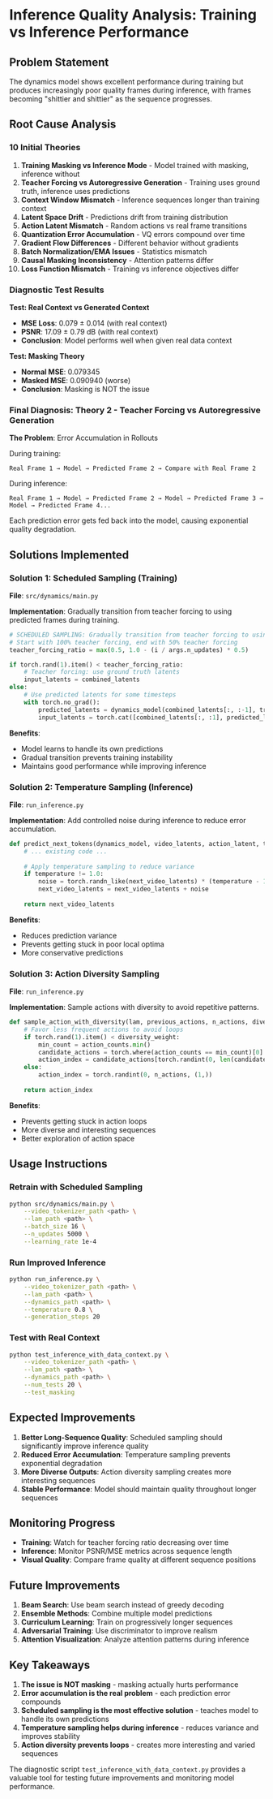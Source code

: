 # Inference Quality Analysis: Training vs Inference Performance

## Problem Statement

The dynamics model shows excellent performance during training but produces increasingly poor quality frames during inference, with frames becoming "shittier and shittier" as the sequence progresses.

## Root Cause Analysis

### 10 Initial Theories

1. **Training Masking vs Inference Mode** - Model trained with masking, inference without
2. **Teacher Forcing vs Autoregressive Generation** - Training uses ground truth, inference uses predictions
3. **Context Window Mismatch** - Inference sequences longer than training context
4. **Latent Space Drift** - Predictions drift from training distribution
5. **Action Latent Mismatch** - Random actions vs real frame transitions
6. **Quantization Error Accumulation** - VQ errors compound over time
7. **Gradient Flow Differences** - Different behavior without gradients
8. **Batch Normalization/EMA Issues** - Statistics mismatch
9. **Causal Masking Inconsistency** - Attention patterns differ
10. **Loss Function Mismatch** - Training vs inference objectives differ

### Diagnostic Test Results

**Test: Real Context vs Generated Context**
- **MSE Loss**: 0.079 ± 0.014 (with real context)
- **PSNR**: 17.09 ± 0.79 dB (with real context)
- **Conclusion**: Model performs well when given real data context

**Test: Masking Theory**
- **Normal MSE**: 0.079345
- **Masked MSE**: 0.090940 (worse)
- **Conclusion**: Masking is NOT the issue

### Final Diagnosis: Theory 2 - Teacher Forcing vs Autoregressive Generation

**The Problem**: Error Accumulation in Rollouts

During training:
```
Real Frame 1 → Model → Predicted Frame 2 → Compare with Real Frame 2
```

During inference:
```
Real Frame 1 → Model → Predicted Frame 2 → Model → Predicted Frame 3 → Model → Predicted Frame 4...
```

Each prediction error gets fed back into the model, causing exponential quality degradation.

## Solutions Implemented

### Solution 1: Scheduled Sampling (Training)

**File**: `src/dynamics/main.py`

**Implementation**: Gradually transition from teacher forcing to using predicted frames during training.

```python
# SCHEDULED SAMPLING: Gradually transition from teacher forcing to using predicted frames
# Start with 100% teacher forcing, end with 50% teacher forcing
teacher_forcing_ratio = max(0.5, 1.0 - (i / args.n_updates) * 0.5)

if torch.rand(1).item() < teacher_forcing_ratio:
    # Teacher forcing: use ground truth latents
    input_latents = combined_latents
else:
    # Use predicted latents for some timesteps
    with torch.no_grad():
        predicted_latents = dynamics_model(combined_latents[:, :-1], training=True)
        input_latents = torch.cat([combined_latents[:, :1], predicted_latents], dim=1)
```

**Benefits**:
- Model learns to handle its own predictions
- Gradual transition prevents training instability
- Maintains good performance while improving inference

### Solution 2: Temperature Sampling (Inference)

**File**: `run_inference.py`

**Implementation**: Add controlled noise during inference to reduce error accumulation.

```python
def predict_next_tokens(dynamics_model, video_latents, action_latent, temperature=1.0):
    # ... existing code ...
    
    # Apply temperature sampling to reduce variance
    if temperature != 1.0:
        noise = torch.randn_like(next_video_latents) * (temperature - 1.0) * 0.1
        next_video_latents = next_video_latents + noise
    
    return next_video_latents
```

**Benefits**:
- Reduces prediction variance
- Prevents getting stuck in poor local optima
- More conservative predictions

### Solution 3: Action Diversity Sampling

**File**: `run_inference.py`

**Implementation**: Sample actions with diversity to avoid repetitive patterns.

```python
def sample_action_with_diversity(lam, previous_actions, n_actions, diversity_weight=0.1):
    # Favor less frequent actions to avoid loops
    if torch.rand(1).item() < diversity_weight:
        min_count = action_counts.min()
        candidate_actions = torch.where(action_counts == min_count)[0]
        action_index = candidate_actions[torch.randint(0, len(candidate_actions), (1,))]
    else:
        action_index = torch.randint(0, n_actions, (1,))
    
    return action_index
```

**Benefits**:
- Prevents getting stuck in action loops
- More diverse and interesting sequences
- Better exploration of action space

## Usage Instructions

### Retrain with Scheduled Sampling

```bash
python src/dynamics/main.py \
    --video_tokenizer_path <path> \
    --lam_path <path> \
    --batch_size 16 \
    --n_updates 5000 \
    --learning_rate 1e-4
```

### Run Improved Inference

```bash
python run_inference.py \
    --video_tokenizer_path <path> \
    --lam_path <path> \
    --dynamics_path <path> \
    --temperature 0.8 \
    --generation_steps 20
```

### Test with Real Context

```bash
python test_inference_with_data_context.py \
    --video_tokenizer_path <path> \
    --lam_path <path> \
    --dynamics_path <path> \
    --num_tests 20 \
    --test_masking
```

## Expected Improvements

1. **Better Long-Sequence Quality**: Scheduled sampling should significantly improve inference quality
2. **Reduced Error Accumulation**: Temperature sampling prevents exponential degradation
3. **More Diverse Outputs**: Action diversity sampling creates more interesting sequences
4. **Stable Performance**: Model should maintain quality throughout longer sequences

## Monitoring Progress

- **Training**: Watch for teacher forcing ratio decreasing over time
- **Inference**: Monitor PSNR/MSE metrics across sequence length
- **Visual Quality**: Compare frame quality at different sequence positions

## Future Improvements

1. **Beam Search**: Use beam search instead of greedy decoding
2. **Ensemble Methods**: Combine multiple model predictions
3. **Curriculum Learning**: Train on progressively longer sequences
4. **Adversarial Training**: Use discriminator to improve realism
5. **Attention Visualization**: Analyze attention patterns during inference

## Key Takeaways

1. **The issue is NOT masking** - masking actually hurts performance
2. **Error accumulation is the real problem** - each prediction error compounds
3. **Scheduled sampling is the most effective solution** - teaches model to handle its own predictions
4. **Temperature sampling helps during inference** - reduces variance and improves stability
5. **Action diversity prevents loops** - creates more interesting and varied sequences

The diagnostic script `test_inference_with_data_context.py` provides a valuable tool for testing future improvements and monitoring model performance. 